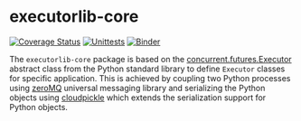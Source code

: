 # executorlib-core

[![Coverage Status](https://coveralls.io/repos/github/executorlib/executorlib-core/badge.svg?branch=main)](https://coveralls.io/github/executorlib/executorlib-core?branch=main)
[![Unittests](https://github.com/executorlib/executorlib-core/actions/workflows/unittest.yml/badge.svg)](https://github.com/executorlib/executorlib-core/actions/workflows/unittest.yml)
[![Binder](https://mybinder.org/badge_logo.svg)](https://mybinder.org/v2/gh/executorlib/executorlib-core/HEAD?labpath=notebooks%2Fexample.ipynb)

The `executorlib-core` package is based on the [concurrent.futures.Executor](https://docs.python.org/3/library/concurrent.futures.html)
abstract class from the Python standard library to define `Executor` classes for specific application. This is achieved
by coupling two Python processes using [zeroMQ](https://zeromq.org) universal messaging library and serializing the 
Python objects using [cloudpickle](https://github.com/cloudpipe/cloudpickle) which extends the serialization support for
Python objects. 